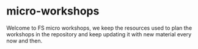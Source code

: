 # micro-workshops

Welcome to FS micro workshops, we keep the resources used to plan the workshops
in the repository and keep updating it with new material every now and then.

